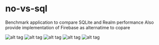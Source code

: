 # no-vs-sql
Benchmark application to compare SQLite and Realm performance
Also provide implementation of Firebase as alternatime to copare 

![alt tag](https://github.com/xajik/no-vs-sql/blob/master/screenshot/realm1.png)
![alt tag](https://github.com/xajik/no-vs-sql/blob/master/screenshot/realm1.png)
![alt tag](https://github.com/xajik/no-vs-sql/blob/master/screenshot/realm1.png)
![alt tag](https://github.com/xajik/no-vs-sql/blob/master/screenshot/firebase1.png)
![alt tag](https://github.com/xajik/no-vs-sql/blob/master/screenshot/firebase2.png)
